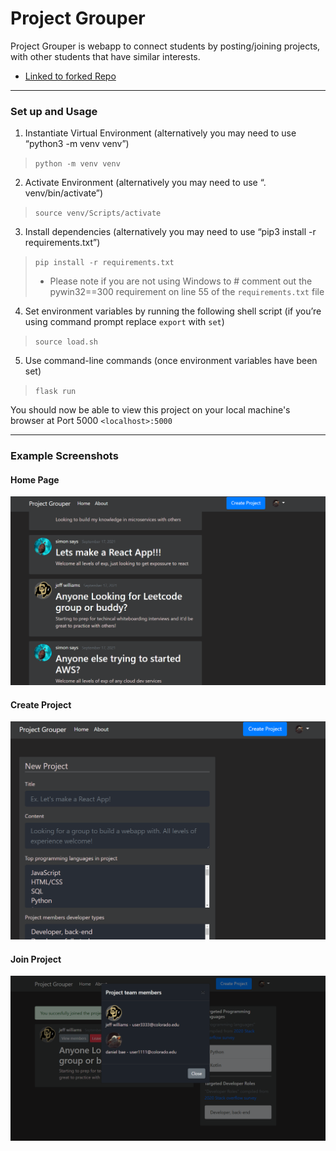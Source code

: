 # Project Grouper

Project Grouper is webapp to connect students by posting/joining projects, with other students that have similar interests.
- [Linked to forked Repo](https://github.com/danieljbae/CSPB-3308-Group-Project)

***



### Set up and Usage

1. Instantiate Virtual Environment (alternatively you may need to use “python3 -m venv venv”)
> ```python -m venv venv ```

2. Activate Environment (alternatively you may need to use “. venv/bin/activate”)
> ``` source venv/Scripts/activate ``` 

3. Install dependencies (alternatively you may need to use  “pip3 install -r requirements.txt”)
> ```pip install -r requirements.txt```  
>- Please note if you are not using Windows to # comment out the pywin32==300 requirement on line 55 of the `requirements.txt` file

4. Set environment variables by running the following shell script (if you’re using command prompt replace ```export``` with ```set```)
> ```source load.sh``` <br>
     
5. Use command-line commands (once environment variables have been set) 
> ```flask run``` 

You should now be able to view this project on your local machine's browser at Port 5000  `<localhost>:5000`
***

### Example Screenshots

#### Home Page
![Home Page](./sample_screenshots/home_page.PNG)

#### Create Project
![Create Project](./sample_screenshots/CreateProject.PNG)

#### Join Project
![Join Project](./sample_screenshots/TeamMembers.PNG)